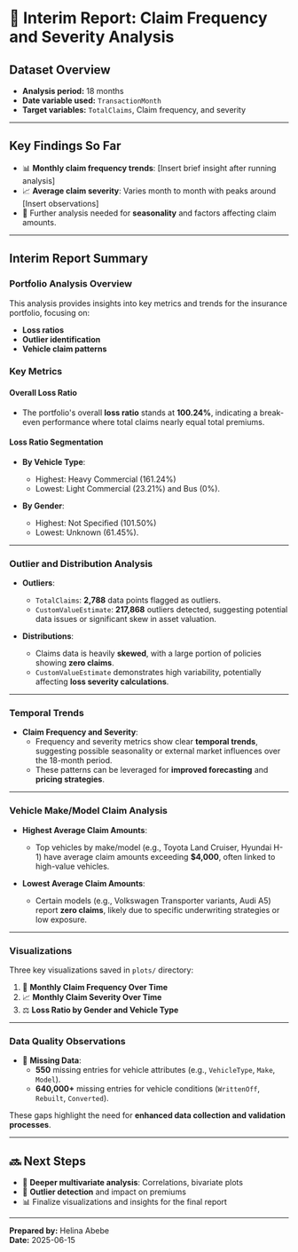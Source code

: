 # 📝 Interim Report: Claim Frequency and Severity Analysis

## Dataset Overview
- **Analysis period:** 18 months  
- **Date variable used:** `TransactionMonth`  
- **Target variables:** `TotalClaims`, Claim frequency, and severity  

---

## Key Findings So Far
- 📊 **Monthly claim frequency trends**: [Insert brief insight after running analysis]  
- 📈 **Average claim severity**: Varies month to month with peaks around [Insert observations]  
- 🔎 Further analysis needed for **seasonality** and factors affecting claim amounts.  

---

## Interim Report Summary

### Portfolio Analysis Overview
This analysis provides insights into key metrics and trends for the insurance portfolio, focusing on:
- **Loss ratios**  
- **Outlier identification**  
- **Vehicle claim patterns**  

### Key Metrics
#### Overall Loss Ratio
- The portfolio's overall **loss ratio** stands at **100.24%**, indicating a break-even performance where total claims nearly equal total premiums.  

#### Loss Ratio Segmentation
- **By Vehicle Type**:  
  - Highest: Heavy Commercial (161.24%)  
  - Lowest: Light Commercial (23.21%) and Bus (0%).  

- **By Gender**:  
  - Highest: Not Specified (101.50%)  
  - Lowest: Unknown (61.45%).  

---

### Outlier and Distribution Analysis
- **Outliers**:  
  - `TotalClaims`: **2,788** data points flagged as outliers.  
  - `CustomValueEstimate`: **217,868** outliers detected, suggesting potential data issues or significant skew in asset valuation.  

- **Distributions**:  
  - Claims data is heavily **skewed**, with a large portion of policies showing **zero claims**.  
  - `CustomValueEstimate` demonstrates high variability, potentially affecting **loss severity calculations**.  

---

### Temporal Trends
- **Claim Frequency and Severity**:  
  - Frequency and severity metrics show clear **temporal trends**, suggesting possible seasonality or external market influences over the 18-month period.  
  - These patterns can be leveraged for **improved forecasting** and **pricing strategies**.  

---

### Vehicle Make/Model Claim Analysis
- **Highest Average Claim Amounts**:  
  - Top vehicles by make/model (e.g., Toyota Land Cruiser, Hyundai H-1) have average claim amounts exceeding **$4,000**, often linked to high-value vehicles.  

- **Lowest Average Claim Amounts**:  
  - Certain models (e.g., Volkswagen Transporter variants, Audi A5) report **zero claims**, likely due to specific underwriting strategies or low exposure.  

---

### Visualizations
Three key visualizations saved in `plots/` directory:
1. 📅 **Monthly Claim Frequency Over Time**  
2. 📈 **Monthly Claim Severity Over Time**  
3. ⚖️ **Loss Ratio by Gender and Vehicle Type**  

---

### Data Quality Observations
- 🚧 **Missing Data**:  
  - **550** missing entries for vehicle attributes (e.g., `VehicleType`, `Make`, `Model`).  
  - **640,000+** missing entries for vehicle conditions (`WrittenOff`, `Rebuilt`, `Converted`).  

These gaps highlight the need for **enhanced data collection and validation processes**.  

---

## 🔜 Next Steps
- 🔎 **Deeper multivariate analysis**: Correlations, bivariate plots  
- 🚨 **Outlier detection** and impact on premiums  
- 📊 Finalize visualizations and insights for the final report  

---

**Prepared by:** Helina Abebe  
**Date:** 2025-06-15
